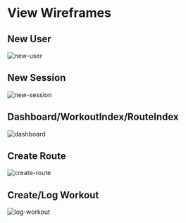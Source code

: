 # View Wireframes

## New User
![new-user]

## New Session
![new-session]

## Dashboard/WorkoutIndex/RouteIndex
![dashboard]

## Create Route
![create-route]

## Create/Log Workout
![log-workout]

[new-user]: ./wireframes/login_form.png
[new-session]: ./wireframes/sign_up.png
[dashboard]: ./wireframes/user_dashboard.png
[create-route]: ./wireframes/create_route.png
[log-workout]: ./wireframes/log_workout.png
